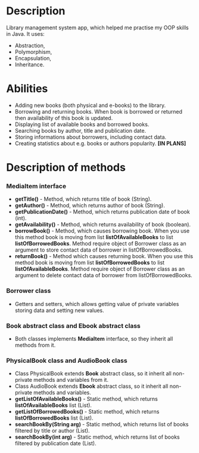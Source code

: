 # Description

Library management system app, which helped me practise my OOP skills in Java. It uses: 
- Abstraction, 
- Polymorphism, 
- Encapsulation, 
- Inheritance.

# Abilities

- Adding new books (both physical and e-books) to the library.
- Borrowing and returning books. When book is borrowed or returned then availability of this book is updated.
- Displaying list of available books and borrowed books.
- Searching books by author, title and publication date.
- Storing informations about borrowers, including contact data.
- Creating statistics about e.g. books or authors popularity. <b>[IN PLANS]</b>

# Description of methods

### MediaItem interface
- <b>getTitle()</b> - Method, which returns title of book (String).
- <b>getAuthor()</b> - Method, which returns author of book (String).
- <b>getPublicationDate()</b> - Method, which returns publication date of book (int).
- <b>getAvailability()</b> - Method, which returns availability of book (boolean).
- <b>borrowBook()</b> - Method, which causes borrowing book. When you use this method book is moving from list 
<b>listOfAvailableBooks</b> to list <b>listOfBorrowedBooks</b>. Method require object of Borrower class as an argument
to store contact data of borrower in listOfBorrowedBooks.
- <b>returnBook()</b> - Method which causes returning book. When you use this method book is moving from list
<b>listOfBorrowedBooks</b> to list <b>listOfAvailableBooks</b>. Method require object of Borrower class as an argument
  to delete contact data of borrower from listOfBorrowedBooks.

### Borrower class
- Getters and setters, which allows getting value of private variables storing data and setting new values.

### Book abstract class and Ebook abstract class
- Both classes implements <b>MediaItem</b> interface, so they inherit all methods from it.

### PhysicalBook class and AudioBook class
- Class PhysicalBook extends <b>Book</b> abstract class, so it inherit all non-private methods and variables from it.
- Class AudioBook extends <b>Ebook</b> abstract class, so it inherit all non-private methods and variables.
- <b>getListOfAvailableBooks()</b> - Static method, which returns <b>listOfAvailableBooks</b> list (List).
- <b>getListOfBorrowedBooks()</b> - Static method, which returns <b>listOfBorrowedBooks</b> list (List).
- <b>searchBookBy(String arg)</b> - Static method, which returns list of books filtered by title or author (List).
- <b>searchBookBy(int arg)</b> - Static method, which returns list of books filtered by publication date (List).
